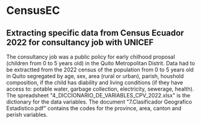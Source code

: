 # CensusEC

## Extracting specific data from Census Ecuador 2022 for consultancy job with UNICEF

The consultancy job was a public policy for early chilhood proposal (children from 0 to 5 years old) in the Quito Metropolitan Distrit.
Data had to be extractted from the 2022 census of the population from 0 to 5 years old in Quito segregated by age, sex, area (rural or urban), parish, houshold composition, if the child has diability and living conditions (if they have access to: potable water, garbage collection, electricity, sewerage, health).
The spreadsheet "4_DICCIONARIO_DE_VARIABLES_CPV_2022.xlsx" is the dictionary for the data variables.
The document "7.Clasificador Geografico Estadistico.pdf" contains the codes for the province, area, canton and perish variables.
